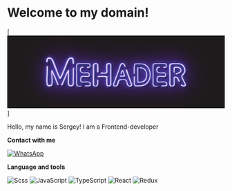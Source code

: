 # Welcome to my domain!

[![Header](https://github.com/Mehader/Mehader/blob/main/download.gif)]

Hello, my name is Sergey! I am a Frontend-developer


**Contact with me**

[![WhatsApp](https://img.shields.io/badge/WhatsApp-<COLOR>)](https://wa.me/+79536954501)

**Language and tools**

![Scss](https://img.shields.io/badge/SCSS-090909?style=for-the-badge&logo=SASS&logoColor) 
![JavaScript](https://img.shields.io/badge/Javascript-090909?style=for-the-badge&logo=Javascript&logoColor)
![TypeScript](https://img.shields.io/badge/TypeScript-090909?style=for-the-badge&logo=TypeScript&logoColor)
![React](https://img.shields.io/badge/React-090909?style=for-the-badge&logo=React&logoColor)
![Redux](https://img.shields.io/badge/Redux-090909?style=for-the-badge&logo=Redux&logoColor)
